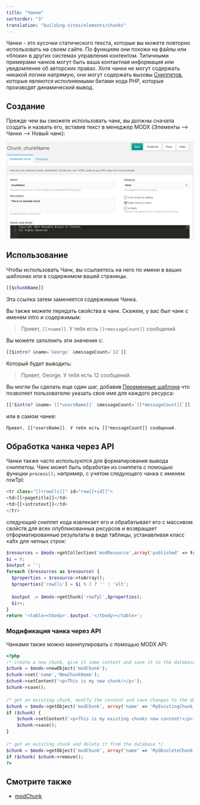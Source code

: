 ```yaml
---
title: "Чанки"
sortorder: "3"
translation: "building-sites/elements/chunks"
---
```


Чанки - это кусочки статического текста, которые вы можете повторно использовать на своем сайте. По функциям они похожи на файлы или «блоки» в других системах управления контентом. Типичными примерами чанков могут быть ваша контактная информация или уведомление об авторских правах. Хотя чанки не могут содержать никакой логики напрямую, они могут содержать вызовы [Сниппетов](extending-modx/snippets "Сниппеты"), которые являются исполняемыми битами кода PHP, которые производят динамический вывод.

## Создание

Прежде чем вы сможете использовать чанк, вы должны сначала создать и назвать его, вставив текст в менеджер MODX (Элементы --> Чанки --> Новый чанк):

![](chunk_example.jpg)

## Использование

Чтобы использовать Чанк, вы ссылаетесь на него по имени в ваших шаблонах или в содержимом вашей страницы.

``` php
[[$chunkName]]
```

Эта ссылка затем заменяется содержимым Чанка.

Вы также можете передать свойства в чанк. Скажем, у вас был чанк с именем intro и содержимым:

> Привет, `[[+name]]`. У тебя есть `[[+messageCount]]` сообщений.

Вы можете заполнить эти значения с:

``` php
[[$intro? &name=`George` &messageCount=`12`]]
```

Который будет выводить:

> Привет, George. У тебя есть 12 сообщений.

Вы могли бы сделать еще один шаг, добавив [Переменные шаблона](building-sites/elements/template-variables "Переменные шаблона") что позволяет пользователю указать свое имя для каждого ресурса:

``` php
[[!$intro? &name=`[[*usersName]]` &messageCount=`[[*messageCount]]`]]
```

или в самом чанке:

``` php
Привет, [[*usersName]]. У тебя есть [[*messageCount]] сообщений.
```

## Обработка чанка через API

Чанки также часто используются для форматирования вывода сниппетоы. Чанк может быть обработан из сниппета с помощью функции `process();`  например, с учетом следующего чанка с именем rowTpl:

``` php
<tr class="[[+rowCls]]" id="row[[+id]]">
<td>[[+pagetitle]]</td>
<td>[[+introtext]]</td>
</tr>
```

следующий сниппет кода извлекает его и обрабатывает его с массивом свойств для всех опубликованных ресурсов и возвращает отформатированные результаты в виде таблицы, устанавливая класс «alt» для четных строк:

``` php
$resources = $modx->getCollection('modResource',array('published' => true));
$i = 0;
$output = '';
foreach ($resources as $resource) {
  $properties = $resource->toArray();
  $properties['rowCls'] = $i % 2 ? '' : 'alt';

  $output .= $modx->getChunk('rowTpl',$properties);
  $i++;
}
return '<table><tbody>'.$output.'</tbody></table>';
```

### Модификация чанка через API

Чанками также можно манипулировать с помощью MODX API:

``` php
<?php
/* create a new chunk, give it some content and save it to the database */
$chunk = $modx->newObject('modChunk');
$chunk->set('name','NewChunkName');
$chunk->setContent('<p>This is my new chunk!</p>');
$chunk->save();

/* get an existing chunk, modify the content and save changes to the database */
$chunk = $modx->getObject('modChunk', array('name' => 'MyExistingChunk'));
if ($chunk) {
    $chunk->setContent('<p>This is my existing chunks new content!</p>');
    $chunk->save();
}

/* get an existing chunk and delete it from the database */
$chunk = $modx->getObject('modChunk', array('name' => 'MyObsoleteChunk'));
if ($chunk) $chunk->remove();
?>
```

## Смотрите также

- [modChunk](extending-modx/core-model/modchunk "modChunk")
